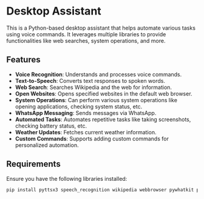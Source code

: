 # Desktop Assistant

This is a Python-based desktop assistant that helps automate various tasks using voice commands. It leverages multiple libraries to provide functionalities like web searches, system operations, and more.

## Features

- **Voice Recognition**: Understands and processes voice commands.
- **Text-to-Speech**: Converts text responses to spoken words.
- **Web Search**: Searches Wikipedia and the web for information.
- **Open Websites**: Opens specified websites in the default web browser.
- **System Operations**: Can perform various system operations like opening applications, checking system status, etc.
- **WhatsApp Messaging**: Sends messages via WhatsApp.
- **Automated Tasks**: Automates repetitive tasks like taking screenshots, checking battery status, etc.
- **Weather Updates**: Fetches current weather information.
- **Custom Commands**: Supports adding custom commands for personalized automation.

## Requirements

Ensure you have the following libraries installed:

```sh
pip install pyttsx3 speech_recognition wikipedia webbrowser pywhatkit pyautogui psutil requests python-dateutil


